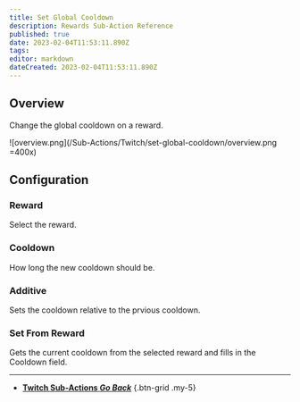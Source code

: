 ```yaml
---
title: Set Global Cooldown
description: Rewards Sub-Action Reference
published: true
date: 2023-02-04T11:53:11.890Z
tags: 
editor: markdown
dateCreated: 2023-02-04T11:53:11.890Z
---
```


## Overview
Change the global cooldown on a reward.

![overview.png](/Sub-Actions/Twitch/set-global-cooldown/overview.png =400x)

## Configuration
### Reward
Select the reward.

### Cooldown
How long the new cooldown should be.

### Additive
Sets the cooldown relative to the prvious cooldown.

### Set From Reward
Gets the current cooldown from the selected reward and fills in the Cooldown field.

---

- [<i class="mdi mdi-chevron-left"></i>**Twitch Sub-Actions *Go Back***](/Sub-Actions/Twitch)
{.btn-grid .my-5}